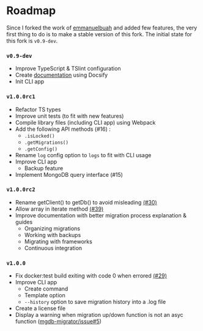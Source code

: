 # Roadmap

Since I forked the work of [emmanuelbuah](https://github.com/emmanuelbuah) and added few features, the very first thing to do is to make a stable version of this fork. The initial state for this fork is `v0.9-dev`.

### `v0.9-dev`

- Improve TypeScript & TSlint configuration
- Create [documentation](https://sundowndev.github.io/underbase/) using Docsify
- Init CLI app

### `v1.0.0rc1`

- Refactor TS types
- Improve unit tests (to fit with new features)
- Compile library files (including CLI app) using Webpack
- Add the following API methods (#16) : 
  - `.isLocked()`
  - `.getMigrations()`
  - `.getConfig()`
- Rename `log` config option to `logs` to fit with CLI usage
- Improve CLI app
  - Backup feature
- Implement MongoDB query interface (#15)

### `v1.0.0rc2`

- Rename getClient() to getDb() to avoid misleading [(#30)](https://github.com/sundowndev/underbase/issues/30)
- Allow array in iterate method [(#39)](https://github.com/sundowndev/underbase/issues/39)
- Improve documentation with better migration process explanation & guides
  - Organizing migrations
  - Working with backups
  - Migrating with frameworks
  - Continuous integration

### `v1.0.0`

-  Fix docker:test build exiting with code 0 when errored [(#29)](https://github.com/sundowndev/underbase/issues/29)
- Improve CLI app
  - Create command
  - Template option
  - `--history` option to save migration history into a .log file
- Create a license file
- Display a warning when migration up/down function is not an asyc function ([mgdb-migrator/issue#5](https://github.com/emmanuelbuah/mgdb-migrator/issues/5))
